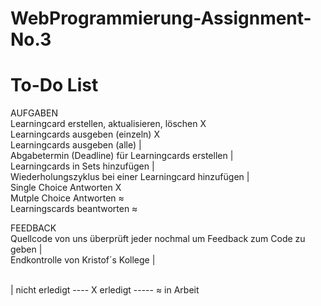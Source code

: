 # WebProgrammierung-Assignment-No.3

# To-Do List

AUFGABEN </br>
Learningcard erstellen, aktualisieren, löschen                            X </br>
Learningcards ausgeben (einzeln)                                          X </br>
Learningcards ausgeben (alle)                                             | </br>
Abgabetermin (Deadline) für Learningcards erstellen                       | </br>
Learningcards in Sets hinzufügen                                          | </br>
Wiederholungszyklus bei einer Learningcard hinzufügen                     | </br>
Single Choice Antworten                                                   X </br>
Mutple Choice Antworten                                                   ≈ </br>
Learningscards beantworten                                                ≈ </br>

FEEDBACK </br>
Quellcode von uns überprüft jeder nochmal um Feedback zum Code zu geben   | </br> 
Endkontrolle von Kristof´s Kollege                                        |

</br>
| nicht erledigt ---- X erledigt ----- ≈ in Arbeit


